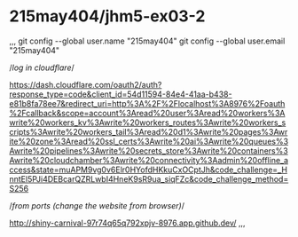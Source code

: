 # 215may404/jhm5-ex03-2
,,,
git config --global user.name "215may404"
git config --global user.email "215may404"

/*log in cloudflare*/

https://dash.cloudflare.com/oauth2/auth?response_type=code&client_id=54d11594-84e4-41aa-b438-e81b8fa78ee7&redirect_uri=http%3A%2F%2Flocalhost%3A8976%2Foauth%2Fcallback&scope=account%3Aread%20user%3Aread%20workers%3Awrite%20workers_kv%3Awrite%20workers_routes%3Awrite%20workers_scripts%3Awrite%20workers_tail%3Aread%20d1%3Awrite%20pages%3Awrite%20zone%3Aread%20ssl_certs%3Awrite%20ai%3Awrite%20queues%3Awrite%20pipelines%3Awrite%20secrets_store%3Awrite%20containers%3Awrite%20cloudchamber%3Awrite%20connectivity%3Aadmin%20offline_access&state=muAPM9vg0v6Elr0HYofdHKkuCxOCptJh&code_challenge=_HnntEl5PJi4DEBcarQZRLwbI4HneK9sR9ua_siqFZc&code_challenge_method=S256

/*from ports (change the website from browser)*/

http://shiny-carnival-97r74q65q792xpjv-8976.app.github.dev/
,,,